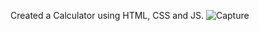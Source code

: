 Created a Calculator using HTML, CSS and JS. 
![Capture](https://github.com/yashnaik270/Calculator/assets/166994787/50cdd2b6-7395-4562-b6da-19644b4cc132)

